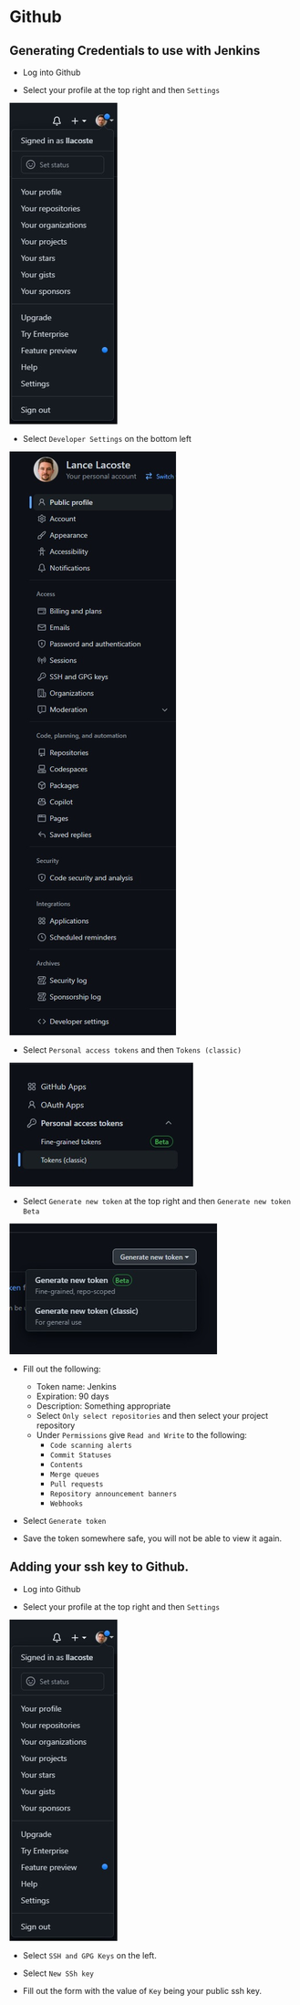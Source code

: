 # Github

## Generating Credentials to use with Jenkins

- Log into Github

- Select your profile at the top right and then `Settings`

![Account Settings](images/account_settings.jpg)

- Select `Developer Settings` on the bottom left

![Developer Settings](images/settings_developer_settings.jpg)

- Select `Personal access tokens` and then `Tokens (classic)`

![Personal Access Tokens](images/personal_access_tokens.jpg)

- Select `Generate new token` at the top right and then `Generate new token Beta`

![Generate New Token](images/generate_new_token.jpg)

- Fill out the following:
    - Token name: Jenkins
    - Expiration: 90 days
    - Description: Something appropriate
    - Select `Only select repositories` and then select your project repository
    - Under `Permissions` give `Read and Write` to the following:
        - `Code scanning alerts`
        - `Commit Statuses`
        - `Contents`
        - `Merge queues`
        - `Pull requests`
        - `Repository announcement banners`
        - `Webhooks`

- Select `Generate token`

- Save the token somewhere safe, you will not be able to view it again.

## Adding your ssh key to Github.

- Log into Github

- Select your profile at the top right and then `Settings`

![Account Settings](images/account_settings.jpg)

- Select `SSH and GPG Keys` on the left.

- Select `New SSh key`

- Fill out the form with the value of `Key` being your public ssh key.